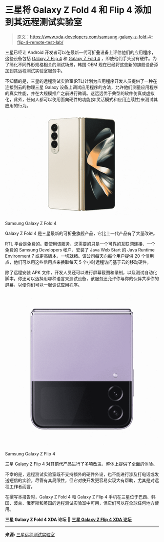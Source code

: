# 三星将 Galaxy Z Fold 4 和 Flip 4 添加到其远程测试实验室

> 原文：<https://www.xda-developers.com/samsung-galaxy-z-fold-4-flip-4-remote-test-lab/>

三星已经让 Android 开发者可以在最新一代可折叠设备上评估他们的应用程序，这些设备包括 [Galaxy Z Flip 4](https://www.xda-developers.com/samsung-galaxy-z-flip-4-hands-on/) 和 [Galaxy Z Fold 4](https://www.xda-developers.com/samsung-galaxy-z-fold-4-hands-on/) ，即使他们手头没有硬件。为了简化不同外形规格相关的测试场景，韩国 OEM 现在已经将这些新的旗舰设备添加到其远程测试实验室服务中。

不知情的是，三星的远程测试实验室(RTL)计划为应用程序开发人员提供了一种在连接到云的物理三星 Galaxy 设备上调试应用程序的方法，允许他们测量应用程序的真实性能，并在大规模推广之前进行微调。这远远优于典型的软件仿真或虚拟化，此外，任何人都可以使用面向硬件的功能(如灵活模式和应用连续性)来测试其应用的行为。

 <picture>![The Galaxy Z Fold 4 is available to buy from Samsung. Through its website, you get access to a fourth, exclusive color and an optional discount through an eligible trade-in.](img/7aac5f1bea6abcb9d3e6054d147a2ca9.png)</picture> 

Samsung Galaxy Z Fold 4

Galaxy Z Fold 4 是三星最新的可折叠旗舰产品，它比上一代产品有了大量改进。

RTL 平台是免费的。要使用该服务，您需要的只是一个可靠的互联网连接、一个免费的 Samsung Developers 帐户、安装了 Java Web Start 的 Java Runtime Environment 7 或更高版本，一切就绪。该公司每天向每个用户提供 20 个信用点，他们可以用这些信用点来换取每天 5 个小时远程访问基于云的移动硬件。

除了远程安装 APK 文件，开发人员还可以进行屏幕截图和录制，以及测试自动化脚本。你还可以选择用哪种语言来测试设备，该服务还允许你与你的伙伴共享你的屏幕，以便你们可以一起调试应用程序。

 <picture>![The Galaxy Z Flip 4 is the ideal phone for those who want something more pocketable -- and more stylish. ](img/e47692a41ad6b5d9aae1945560b7be1f.png)</picture> 

Samsung Galaxy Z Flip 4

三星 Galaxy Z Flip 4 对其前代产品进行了多项改进，整体上提供了全面的体验。

不幸的是，远程测试实验室既不支持额外的硬件外设，也不能进行涉及打电话或发送短信的实验。尽管有其局限性，但它对使开发更容易实现大有帮助，尤其是对远程工作者而言。

在撰写本报告时，Galaxy Z Fold 4 和 Galaxy Z Flip 4 手机在三星位于巴西、韩国、波兰、俄罗斯和英国的远程测试实验室中可用，但它们可以在全球任何地方使用。

**三星 Galaxy Z Fold 4 XDA 论坛 || [三星 Galaxy Z Flip 4 XDA 论坛](https://forum.xda-developers.com/f/samsung-galaxy-z-flip-4.12655/)**

* * *

**来源:** [三星远程测试实验室](https://developer.samsung.com/remotetestlab/deviceList.action)